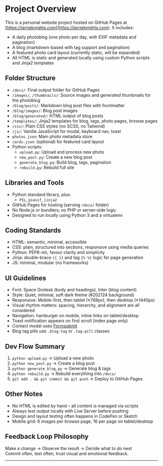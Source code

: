 # Project Overview

This is a personal website project hosted on GitHub Pages at [https://larrieknights.com](https://larrieknights.com). It includes:

- A daily photoblog (one photo per day, with EXIF metadata and pagination)
- A blog (markdown-based with tag support and pagination)
- A featured photo card layout (currently static, will be expanded)
- All HTML is static and generated locally using custom Python scripts and Jinja2 templates

## Folder Structure

- `/docs/`: Final output folder for GitHub Pages
- `/images/`, `/thumbnails/`: Source images and generated thumbnails for the photoblog
- `/blog/posts/`: Markdown blog post files with frontmatter
- `/blog/images/`: Blog post images
- `/blog/generated/`: HTML output of blog posts
- `/templates/`: Jinja2 templates for blog, tags, photo pages, browse pages
- `/css/`: Plain CSS styles (no SCSS, no Tailwind)
- `/js/`: Vanilla JavaScript for modal, keyboard nav, toast
- `photos.json`: Main photo metadata store
- `cards.json`: (optional) for featured card layout
- Python scripts:
  - `upload.py`: Upload and process new photo
  - `new_post.py`: Create a new blog post
  - `generate_blog.py`: Build blog, tags, pagination
  - `rebuild.py`: Rebuild full site

## Libraries and Tools

- Python standard library, plus:
  - `PIL`, `piexif`, `jinja2`
- GitHub Pages for hosting (serving `/docs/` folder)
- No Node.js or bundlers; no PHP or server-side logic
- Designed to run locally using Python 3 and a virtualenv

## Coding Standards

- HTML: semantic, minimal, accessible
- CSS: plain, structured into sections, responsive using media queries
- Python: PEP8-ish, favour clarity and simplicity
- Jinja: double-brace `{{ }}` and tag `{% %}` logic for page generation
- JS: minimal, modular (no frameworks)

## UI Guidelines

- Font: Space Grotesk (body and headings), Inter (blog content)
- Style: Quiet, minimal, soft dark theme (#202124 background)
- Responsive: Mobile-first, then tablet (≥768px), then desktop (≥1440px)
- Visual rhythm matters: spacing, hierarchy, and alignment are all considered
- Navigation: hamburger on mobile, inline links on tablet/desktop
- Toast notification appears on first scroll (index page only)
- Contact modal uses [Formsubmit](https://formsubmit.co)
- Blog tag pills use `.blog-tag` or `.tag-pill` classes

## Dev Flow Summary

1. `python upload.py` → Upload a new photo
2. `python new_post.py` → Create a blog post
3. `python generate_blog.py` → Generate blog & tags
4. `python rebuild.py` → Rebuild everything into `/docs/`
5. `git add . && git commit && git push` → Deploy to GitHub Pages

## Other Notes

- No HTML is edited by hand – all content is managed via scripts
- Always test output locally with Live Server before pushing
- Design and layout testing often happens in CodePen or Sketch
- Mobile grid: 6 images per browse page, 16 per page on tablet/desktop

## Feedback Loop Philosophy

Make a change → Observe the result → Decide what to do next  
Commit often, test often, trust visual and emotional feedback.

---